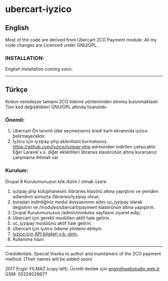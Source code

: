 # ubercart-iyzico

## English

Most of the code are derived from Ubercart 2CO Payment module. All my code changes are Licenced under GNU/GPL.

### INSTALLATION: 
English installation coming soon.

-------------
## Türkçe
Kodun neredeyse tamamı 2CO ödeme yönteminden alınmış bulunmaktadır. Tüm kod değişiklikleri GNU/GPL altında lisanslıdır. 

### Önemli:
1. Ubercart Ön tanımlı ülke seçmezseniz kredi kartı ekranında iyzico belirmeyecektir.
1. İyzico için iyzipay-php eklentisini kurmalısınız. https://github.com/iyzico/iyzipay-php adresinden indirilen çalışıcaktır. Eğer Laravel v.s. diğer eklentileri libraries klasörünün altına kurarsanız çalışmama ihtimali var.

### Kurulum:

Drupal 8 Kurulumunuzun kök dizini / olmak üzere
1. iyzipay php kütüphanesini /libraries klasörü altına yapıştırın ve yeniden adlandırın sonuçta /libraries/iyzipay olsun.
1. buradan indirdiğiniz modul dosyasınının adını uc_iyzipay olarak degistirin ve /modules/ubercart/payment klasörünün altına yapıştırın.
1. Drupal Kurulumunuzun /admin/modules sayfasını ziyaret edip;
1. Ubercart için gerekli modülleri aktif hale getirin.
1. uc_iyzipay modülünü aktif hale getirin.
1. Ubercart için iyzico ödeme yöntemi ekleyin
1. [Iyzico için API bilgileri v.b. girin.](https://github.com/EnginYilmaz/ubercart-iyzico/blob/iyzipay/images/kurulum-resmi.png)
1. Kullanıma hazır.



-------------
Credidentals:
Special thanks to author and maintainers of the 2CO payment method. (Their names will be added soon)

2017 Engin YILMAZ (copy left). Ücretli destek için engin@webstudio.web.tr GSM: 05324029677
